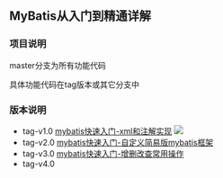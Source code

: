 ## MyBatis从入门到精通详解

### 项目说明

master分支为所有功能代码

具体功能代码在tag版本或其它分支中

### 版本说明

- tag-v1.0 [mybatis快速入门-xml和注解实现](https://github.com/tideseng/mybatis-analysis/tree/v1.0)
![](https://upload-images.jianshu.io/upload_images/9110802-d4f04bcde1869840.png)
- tag-v2.0 [mybatis快速入门-自定义简易版mybatis框架](https://github.com/tideseng/mybatis-analysis/tree/v2.0)
- tag-v3.0 [mybatis快速入门-增删改查常用操作](https://github.com/tideseng/mybatis-analysis/tree/v3.0)
- tag-v4.0 
